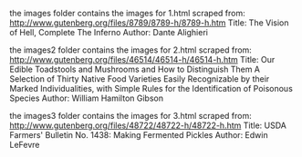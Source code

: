 the images folder contains the images for 1.html
scraped from: http://www.gutenberg.org/files/8789/8789-h/8789-h.htm
Title: The Vision of Hell, Complete
       The Inferno
Author: Dante Alighieri

the images2 folder contains the images for 2.html
scraped from: http://www.gutenberg.org/files/46514/46514-h/46514-h.htm
Title: Our Edible Toadstools and Mushrooms and How to Distinguish Them
       A Selection of Thirty Native Food Varieties Easily
              Recognizable by their Marked Individualities, with Simple
              Rules for the Identification of Poisonous Species
Author: William Hamilton Gibson

the images3 folder contains the images for 3.html
scraped from: http://www.gutenberg.org/files/48722/48722-h/48722-h.htm
Title: USDA Farmers' Bulletin No. 1438: Making Fermented Pickles
Author: Edwin LeFevre
